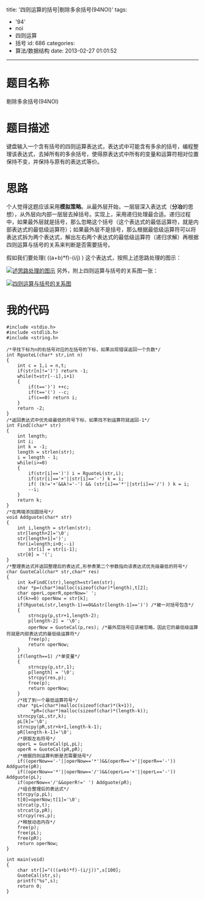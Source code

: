 title: '四则运算的括号|剔除多余括号(94NOI)'
tags:
  - '94'
  - noi
  - 四则运算
  - 括号
id: 686
categories:
  - 算法/数据结构
date: 2013-02-27 01:01:52
---

# 题目名称

剔除多余括号(94NOI)

# 题目描述

键盘输入一个含有括号的四则运算表达式，表达式中可能含有多余的括号，编程整理该表达式，去掉所有的多余括号，使得原表达式中所有的变量和运算符相对位置保持不变，并保持与原有的表达式等价。

# 思路

个人觉得这题应该采用**模拟策略**。从最外层开始，一层层深入表达式（**分冶**的思想），从外层向内部一层层去掉括号。实现上，采用递归处理最合适。递归过程中，如果最外层就是括号，那么忽略这个括号（这个表达式的最低运算符，就是内部表达式的最低级运算符）；如果最外层不是括号，那么根据最低级运算符可以将表达式拆为两个表达式，解出左右两个表达式的最低级运算符（递归求解）再根据四则运算与括号的关系来判断是否需要括号。

假如我们要处理( ((a+b)*f)-(i/j) ) 这个表达式，按照上述思路处理的图示：

[![述思路处理的图示](http://www.aemiot.com/wp-content/uploads/2013/02/20130227001149.jpg)](http://www.aemiot.com/wp-content/uploads/2013/02/20130227001149.jpg)
另外，附上四则运算与括号的关系图一张：

[![四则运算与括号的关系图](http://www.aemiot.com/wp-content/uploads/2013/02/20130227005252.jpg)](http://www.aemiot.com/wp-content/uploads/2013/02/20130227005252.jpg)

# 我的代码

    #include <stdio.h>
    #include <stdlib.h>
    #include <string.h>

    /*寻找下标为n的右括号对应的左括号的下标，如果出现错误返回一个负数*/
    int RguoteL(char* str,int n)
    {
        int c = 1,i = n,t;
        if(str[n]!=')') return -1;
        while(t=str[--i],i+1)
        {
            if(t==')') ++c;
            if(t=='(') --c;
            if(c==0) return i;
        }
        return -2;
    }
    /*返回表达式中优先级最低的符号下标，如果找不到运算符就返回-1*/
    int FindC(char* str)
    {
        int length;
        int i;
        int k = -1;
        length = strlen(str);
        i = length - 1;
        while(i>=0)
        {
            if(str[i]==')') i = RguoteL(str,i);
            if(str[i]=='+'||str[i]=='-') k = i;
            if( (k!='+'&&k!='-') && (str[i]=='*'||str[i]=='/') ) k = i;
            --i;
        }
        return k;
    }
    /*在两端添加圆括号*/
    void Addguote(char* str)
    {
        int i,length = strlen(str);
        str[length+2]='\0';
        str[length+1]=')';
        for(i=length;i>0;--i)
            str[i] = str[i-1];
        str[0] = '(';
    }
    /*整理表达式并返回整理后的表达式,形参表第二个参数指向该表达式优先级最低的符号*/
    char GuoteCal(char* str,char* res)
    {
        int k=FindC(str),length=strlen(str);
        char *p=(char*)malloc(sizeof(char)*length),t[2];
        char operL,operR,operNow=' ';
        if(k>=0) operNow = str[k];
        if(RguoteL(str,length-1)==0&&str[length-1]==')') /*被一对括号包含*/
        {
            strncpy(p,str+1,length-2);
            p[length-2] = '\0';
            operNow = GuoteCal(p,res); /*最外层括号应该被忽略，因此它的最低级运算符就是内部表达式的最低级运算符*/
            free(p);
            return operNow;
        }
        if(length==1) /*单变量*/
        {
            strncpy(p,str,1);
            p[length] = '\0';
            strcpy(res,p);
            free(p);
            return operNow;
        }
        /*找了到一个最低运算符号*/
        char *pL=(char*)malloc(sizeof(char)*(k+1)),
             *pR=(char*)malloc(sizeof(char)*(length-k));
        strncpy(pL,str,k);
        pL[k]='\0';
        strncpy(pR,str+k+1,length-k-1);
        pR[length-k-1]='\0';
        /*获取左右符号*/
        operL = GuoteCal(pL,pL);
        operR = GuoteCal(pR,pR);
        /*根据四则运算判断是否需要括号*/
        if((operNow=='-'||operNow=='*')&&(operR=='+'||operR=='-')) Addguote(pR);
        if((operNow=='*'||operNow=='/')&&(operL=='+'||operL=='-')) Addguote(pL);
        if(operNow=='/'&&operR!=' ') Addguote(pR);
        /*组合整理后的表达式*/
        strcpy(p,pL);
        t[0]=operNow;t[1]='\0';
        strcat(p,t);
        strcat(p,pR);
        strcpy(res,p);
        /*释放动态内存*/
        free(p);
        free(pL);
        free(pR);
        return operNow;
    }

    int main(void)
    {
        char str[]="(((a+b)*f)-(i/j))",s[100];
        GuoteCal(str,s);
        printf("%s",s);
        return 0;
    }